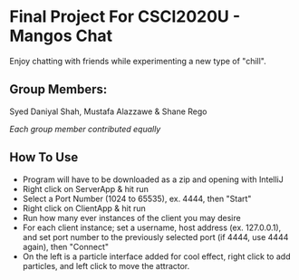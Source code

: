 # Final Project For CSCI2020U - Mangos Chat

Enjoy chatting with friends while experimenting a new type of "chill".

## Group Members:

Syed Daniyal Shah,
Mustafa Alazzawe & Shane Rego

*Each group member contributed equally*


## How To Use

- Program will have to be downloaded as a zip and opening with IntelliJ
- Right click on ServerApp & hit run
- Select a Port Number (1024 to 65535), ex. 4444, then "Start"
- Right click on ClientApp & hit run
- Run how many ever instances of the client you may desire
- For each client instance; set a username, host address (ex. 127.0.0.1), and set port number to the previously selected port (if 4444, use 4444 again), then "Connect"
- On the left is a particle interface added for cool effect, right click to add particles, and left click to move the attractor.







